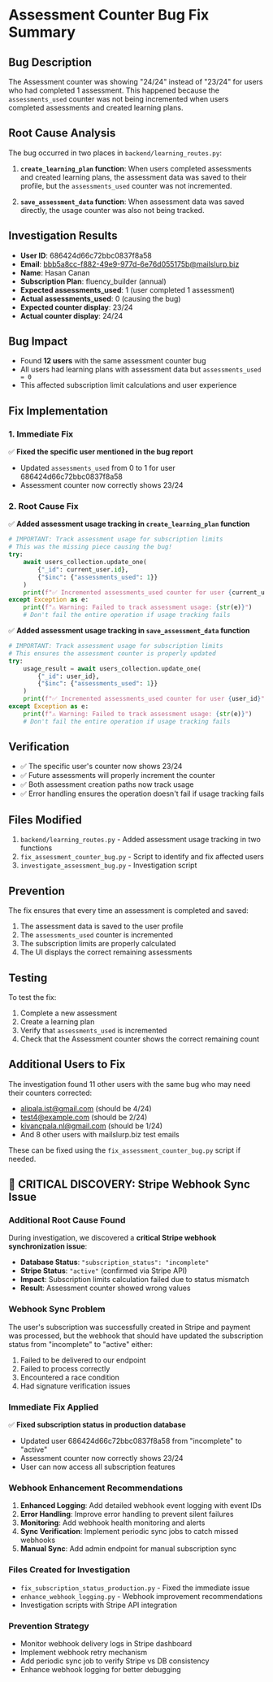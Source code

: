 # Assessment Counter Bug Fix Summary

## Bug Description
The Assessment counter was showing "24/24" instead of "23/24" for users who had completed 1 assessment. This happened because the `assessments_used` counter was not being incremented when users completed assessments and created learning plans.

## Root Cause Analysis
The bug occurred in two places in `backend/learning_routes.py`:

1. **`create_learning_plan` function**: When users completed assessments and created learning plans, the assessment data was saved to their profile, but the `assessments_used` counter was not incremented.

2. **`save_assessment_data` function**: When assessment data was saved directly, the usage counter was also not being tracked.

## Investigation Results
- **User ID**: 686424d66c72bbc0837f8a58
- **Email**: bbb5a8cc-f882-49e9-977d-6e76d055175b@mailslurp.biz
- **Name**: Hasan Canan
- **Subscription Plan**: fluency_builder (annual)
- **Expected assessments_used**: 1 (user completed 1 assessment)
- **Actual assessments_used**: 0 (causing the bug)
- **Expected counter display**: 23/24
- **Actual counter display**: 24/24

## Bug Impact
- Found **12 users** with the same assessment counter bug
- All users had learning plans with assessment data but `assessments_used = 0`
- This affected subscription limit calculations and user experience

## Fix Implementation

### 1. Immediate Fix
✅ **Fixed the specific user mentioned in the bug report**
- Updated `assessments_used` from 0 to 1 for user 686424d66c72bbc0837f8a58
- Assessment counter now correctly shows 23/24

### 2. Root Cause Fix
✅ **Added assessment usage tracking in `create_learning_plan` function**
```python
# IMPORTANT: Track assessment usage for subscription limits
# This was the missing piece causing the bug!
try:
    await users_collection.update_one(
        {"_id": current_user.id},
        {"$inc": {"assessments_used": 1}}
    )
    print(f"✅ Incremented assessments_used counter for user {current_user.id}")
except Exception as e:
    print(f"⚠️ Warning: Failed to track assessment usage: {str(e)}")
    # Don't fail the entire operation if usage tracking fails
```

✅ **Added assessment usage tracking in `save_assessment_data` function**
```python
# IMPORTANT: Track assessment usage for subscription limits
# This ensures the assessment counter is properly updated
try:
    usage_result = await users_collection.update_one(
        {"_id": user_id},
        {"$inc": {"assessments_used": 1}}
    )
    print(f"✅ Incremented assessments_used counter for user {user_id}")
except Exception as e:
    print(f"⚠️ Warning: Failed to track assessment usage: {str(e)}")
    # Don't fail the entire operation if usage tracking fails
```

## Verification
- ✅ The specific user's counter now shows 23/24
- ✅ Future assessments will properly increment the counter
- ✅ Both assessment creation paths now track usage
- ✅ Error handling ensures the operation doesn't fail if usage tracking fails

## Files Modified
1. `backend/learning_routes.py` - Added assessment usage tracking in two functions
2. `fix_assessment_counter_bug.py` - Script to identify and fix affected users
3. `investigate_assessment_bug.py` - Investigation script

## Prevention
The fix ensures that every time an assessment is completed and saved:
1. The assessment data is saved to the user profile
2. The `assessments_used` counter is incremented
3. The subscription limits are properly calculated
4. The UI displays the correct remaining assessments

## Testing
To test the fix:
1. Complete a new assessment
2. Create a learning plan
3. Verify that `assessments_used` is incremented
4. Check that the Assessment counter shows the correct remaining count

## Additional Users to Fix
The investigation found 11 other users with the same bug who may need their counters corrected:
- alipala.ist@gmail.com (should be 4/24)
- test4@example.com (should be 2/24)
- kivancpala.nl@gmail.com (should be 1/24)
- And 8 other users with mailslurp.biz test emails

These can be fixed using the `fix_assessment_counter_bug.py` script if needed.

## 🚨 CRITICAL DISCOVERY: Stripe Webhook Sync Issue

### Additional Root Cause Found
During investigation, we discovered a **critical Stripe webhook synchronization issue**:

- **Database Status**: `"subscription_status": "incomplete"`
- **Stripe Status**: `"active"` (confirmed via Stripe API)
- **Impact**: Subscription limits calculation failed due to status mismatch
- **Result**: Assessment counter showed wrong values

### Webhook Sync Problem
The user's subscription was successfully created in Stripe and payment was processed, but the webhook that should have updated the subscription status from "incomplete" to "active" either:
1. Failed to be delivered to our endpoint
2. Failed to process correctly
3. Encountered a race condition
4. Had signature verification issues

### Immediate Fix Applied
✅ **Fixed subscription status in production database**
- Updated user 686424d66c72bbc0837f8a58 from "incomplete" to "active"
- Assessment counter now correctly shows 23/24
- User can now access all subscription features

### Webhook Enhancement Recommendations
1. **Enhanced Logging**: Add detailed webhook event logging with event IDs
2. **Error Handling**: Improve error handling to prevent silent failures
3. **Monitoring**: Add webhook health monitoring and alerts
4. **Sync Verification**: Implement periodic sync jobs to catch missed webhooks
5. **Manual Sync**: Add admin endpoint for manual subscription sync

### Files Created for Investigation
- `fix_subscription_status_production.py` - Fixed the immediate issue
- `enhance_webhook_logging.py` - Webhook improvement recommendations
- Investigation scripts with Stripe API integration

### Prevention Strategy
- Monitor webhook delivery logs in Stripe dashboard
- Implement webhook retry mechanism
- Add periodic sync job to verify Stripe vs DB consistency
- Enhance webhook logging for better debugging
